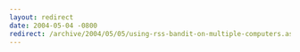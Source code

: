 ```yaml
---
layout: redirect
date: 2004-05-04 -0800
redirect: /archive/2004/05/05/using-rss-bandit-on-multiple-computers.aspx/
---
```

